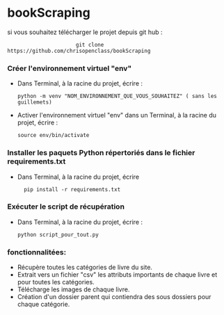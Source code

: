 # bookScraping

                                                  
si vous souhaitez télécharger le projet depuis git hub :

                          git clone https://github.com/chrisopenclass/bookScraping

### Créer l'environnement virtuel "env"
    
* Dans Terminal, à la racine du projet, écrire :

      python -m venv "NOM_ENVIRONNEMENT_QUE_VOUS_SOUHAITEZ" ( sans les guillemets)

* Activer l'environnement virtuel "env" dans un Terminal, à la racine du projet, écrire : 

      source env/bin/activate

### Installer les paquets Python répertoriés dans le fichier requirements.txt 
    
* Dans Terminal, à la racine du projet, écrire 

        pip install -r requirements.txt

### Exécuter le script de récupération
    
* Dans Terminal, à la racine du projet, écrire : 
 
      python script_pour_tout.py


### fonctionnalitées:
    
* Récupère toutes les catégories de livre du site.
* Extrait vers un fichier "csv" les attributs importants de chaque livre et pour toutes les catégories.
* Télécharge les images de chaque livre.
* Création d'un dossier parent qui contiendra des sous dossiers pour chaque catégorie.

